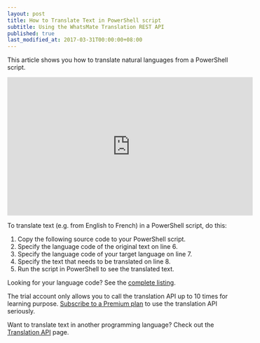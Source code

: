 ```yaml
---
layout: post
title: How to Translate Text in PowerShell script
subtitle: Using the WhatsMate Translation REST API
published: true
last_modified_at: 2017-03-31T00:00:00+08:00
---
```


This article shows you how to translate natural languages from a PowerShell script.


<iframe width="560" height="315" src="https://www.youtube.com/embed/fn3vROajsOE?rel=0&cc_load_policy=1" frameborder="0" allowfullscreen></iframe>


To translate text (e.g. from English to French) in a PowerShell script, do this:

1. Copy the following source code to your PowerShell script. <script src="https://gist.github.com/whatsmate/6b1455f6bba7150eedbdf6c161c089e9.js"></script>
2. Specify the language code of the original text on line 6.
3. Specify the language code of your target language on line 7.
4. Specify the text that needs to be translated on line 8.
5. Run the script in PowerShell to see the translated text.


Looking for your language code? See the <a target="_blank" href="http://api.whatsmate.net/v1/translation/supported-codes">complete listing</a>.


The trial account only allows you to call the translation API up to 10 times for learning purpose. [Subscribe to a Premium plan](https://www.whatsmate.net/translation-subscribe.html) to use the translation API seriously.


Want to translate text in another programming language? Check out the [Translation API](https://www.whatsmate.net/translation-api.html) page.


<br>
<script async src="//pagead2.googlesyndication.com/pagead/js/adsbygoogle.js"></script>
<ins class="adsbygoogle"
     style="display:inline-block;width:728px;height:90px"
     data-ad-client="ca-pub-7383487179928477"
     data-ad-slot="6959057004"></ins>
<script>
(adsbygoogle = window.adsbygoogle || []).push({});
</script>
<br>

